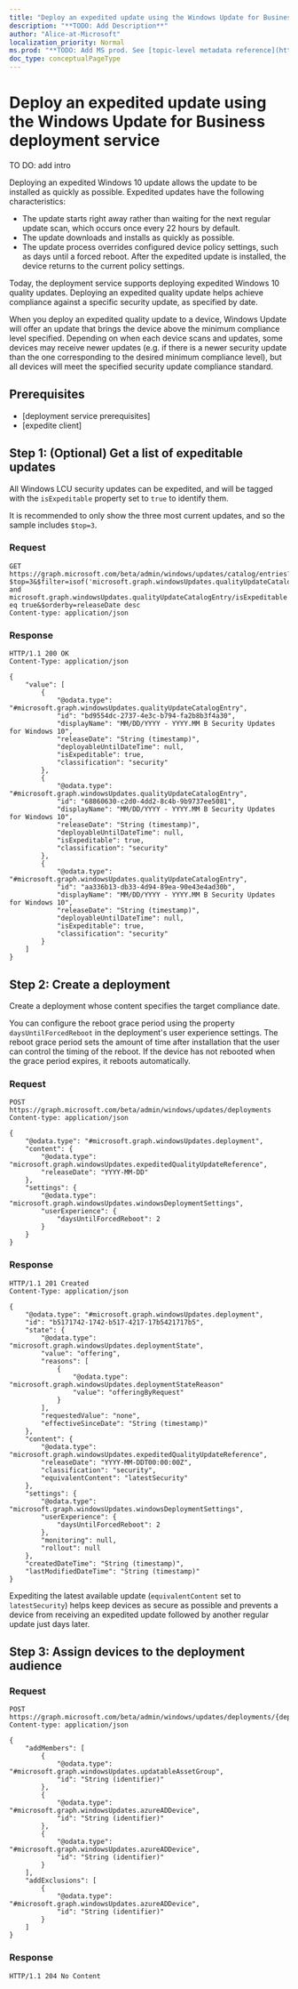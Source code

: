 ```yaml
---
title: "Deploy an expedited update using the Windows Update for Business deployment service"
description: "**TODO: Add Description**"
author: "Alice-at-Microsoft"
localization_priority: Normal
ms.prod: "**TODO: Add MS prod. See [topic-level metadata reference](https://msgo.azurewebsites.net/add/document/guidelines/metadata.html#topic-level-metadata)**"
doc_type: conceptualPageType
---
```


# Deploy an expedited update using the Windows Update for Business deployment service

TO DO: add intro

Deploying an expedited Windows 10 update allows the update to be installed as quickly as possible. Expedited updates have the following characteristics:

* The update starts right away rather than waiting for the next regular update scan, which occurs once every 22 hours by default.
* The update downloads and installs as quickly as possible.
* The update process overrides configured device policy settings, such as days until a forced reboot. After the expedited update is installed, the device returns to the current policy settings.

Today, the deployment service supports deploying expedited Windows 10 quality updates. Deploying an expedited quality update helps achieve compliance against a specific security update, as specified by date.

When you deploy an expedited quality update to a device, Windows Update will offer an update that brings the device above the minimum compliance level specified. Depending on when each device scans and updates, some devices may receive newer updates (e.g. if there is a newer security update than the one corresponding to the desired minimum compliance level), but all devices will meet the specified security update compliance standard.

## Prerequisites

* [deployment service prerequisites]
* [expedite client]

## Step 1: (Optional) Get a list of expeditable updates

All Windows LCU security updates can be expedited, and will be tagged with the `isExpeditable` property set to `true` to identify them.

It is recommended to only show the three most current updates, and so the sample includes `$top=3`.

### Request

```http
GET https://graph.microsoft.com/beta/admin/windows/updates/catalog/entries?$top=3&$filter=isof('microsoft.graph.windowsUpdates.qualityUpdateCatalogEntry') and microsoft.graph.windowsUpdates.qualityUpdateCatalogEntry/isExpeditable eq true&$orderby=releaseDate desc
Content-type: application/json
```

### Response

```http
HTTP/1.1 200 OK
Content-Type: application/json

{
    "value": [
        {
            "@odata.type": "#microsoft.graph.windowsUpdates.qualityUpdateCatalogEntry",
            "id": "bd9554dc-2737-4e3c-b794-fa2b8b3f4a30",
            "displayName": "MM/DD/YYYY - YYYY.MM B Security Updates for Windows 10",
            "releaseDate": "String (timestamp)",
            "deployableUntilDateTime": null,
            "isExpeditable": true,
            "classification": "security"
        },
        {
            "@odata.type": "#microsoft.graph.windowsUpdates.qualityUpdateCatalogEntry",
            "id": "68860630-c2d0-4dd2-8c4b-9b9737ee5081",
            "displayName": "MM/DD/YYYY - YYYY.MM B Security Updates for Windows 10",
            "releaseDate": "String (timestamp)",
            "deployableUntilDateTime": null,
            "isExpeditable": true,
            "classification": "security"
        },
        {
            "@odata.type": "#microsoft.graph.windowsUpdates.qualityUpdateCatalogEntry",
            "id": "aa336b13-db33-4d94-89ea-90e43e4ad30b",
            "displayName": "MM/DD/YYYY - YYYY.MM B Security Updates for Windows 10",
            "releaseDate": "String (timestamp)",
            "deployableUntilDateTime": null,
            "isExpeditable": true,
            "classification": "security"
        }
    ]
}
```

## Step 2: Create a deployment

Create a deployment whose content specifies the target compliance date.

You can configure the reboot grace period using the property `daysUntilForcedReboot` in the deployment's user experience settings. The reboot grace period sets the amount of time after installation that the user can control the timing of the reboot. If the device has not rebooted when the grace period expires, it reboots automatically.

### Request

```http
POST https://graph.microsoft.com/beta/admin/windows/updates/deployments
Content-type: application/json

{
    "@odata.type": "#microsoft.graph.windowsUpdates.deployment",
    "content": {
        "@odata.type": "microsoft.graph.windowsUpdates.expeditedQualityUpdateReference",
        "releaseDate": "YYYY-MM-DD"
    },
    "settings": {
        "@odata.type": "microsoft.graph.windowsUpdates.windowsDeploymentSettings",
        "userExperience": {
            "daysUntilForcedReboot": 2
        }
    }
}
```

### Response

```http
HTTP/1.1 201 Created
Content-Type: application/json

{
    "@odata.type": "#microsoft.graph.windowsUpdates.deployment",
    "id": "b5171742-1742-b517-4217-17b5421717b5",
    "state": {
        "@odata.type": "microsoft.graph.windowsUpdates.deploymentState",
        "value": "offering",
        "reasons": [
            {
                "@odata.type": "microsoft.graph.windowsUpdates.deploymentStateReason"
                "value": "offeringByRequest"
            }
        ],
        "requestedValue": "none",
        "effectiveSinceDate": "String (timestamp)"
    },
    "content": {
        "@odata.type": "microsoft.graph.windowsUpdates.expeditedQualityUpdateReference",
        "releaseDate": "YYYY-MM-DDT00:00:00Z",
        "classification": "security",
        "equivalentContent": "latestSecurity"
    },
    "settings": {
        "@odata.type": "microsoft.graph.windowsUpdates.windowsDeploymentSettings",
        "userExperience": {
            "daysUntilForcedReboot": 2
        },
        "monitoring": null,
        "rollout": null
    },
    "createdDateTime": "String (timestamp)",
    "lastModifiedDateTime": "String (timestamp)"
}
```

Expediting the latest available update (`equivalentContent` set to `latestSecurity`) helps keep devices as secure as possible and prevents a device from receiving an expedited update followed by another regular update just days later.

## Step 3: Assign devices to the deployment audience

### Request

```http
POST https://graph.microsoft.com/beta/admin/windows/updates/deployments/{deploymentId}/audience/updateAudience
Content-type: application/json

{
    "addMembers": [
        {
            "@odata.type": "#microsoft.graph.windowsUpdates.updatableAssetGroup",
            "id": "String (identifier)"
        },
        {
            "@odata.type": "#microsoft.graph.windowsUpdates.azureADDevice",
            "id": "String (identifier)"
        },
        {
            "@odata.type": "#microsoft.graph.windowsUpdates.azureADDevice",
            "id": "String (identifier)"
        }
    ],
    "addExclusions": [
        {
            "@odata.type": "#microsoft.graph.windowsUpdates.azureADDevice",
            "id": "String (identifier)"
        }
    ]
}
```

### Response

```http
HTTP/1.1 204 No Content
```